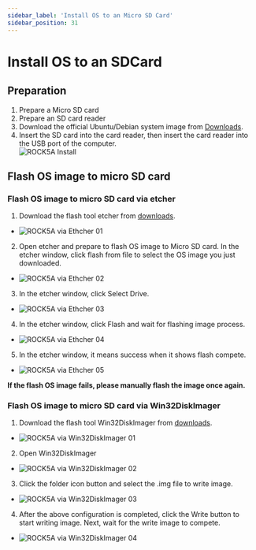 ```yaml
---
sidebar_label: 'Install OS to an Micro SD Card'
sidebar_position: 31
---
```


# Install OS to an SDCard

## Preparation 

1. Prepare a Micro SD card
2. Prepare an SD card reader
3. Download the official Ubuntu/Debian system image from [Downloads](../downloads/official_images).
4. Insert the SD card into the card reader, then insert the card reader into the USB port of the computer.  
![ROCK5A Install](/img/accessories/sd_install-1.png)


## Flash OS image to micro SD card

### Flash OS image to micro SD card via etcher

1. Download the flash tool etcher from [downloads](https://www.balena.io/etcher#download-etcher).  
  - ![ROCK5A via Ethcher 01](/img/rock5a/rock5a-etcher.png)

2. Open etcher and prepare to flash OS image to Micro SD card. In the etcher window, click flash from file to select the OS image you just downloaded.
  - ![ROCK5A via Ethcher 02](/img/rock5a/rock5a-etcher-1.png)

3. In the etcher window, click Select Drive.
  - ![ROCK5A via Ethcher 03](/img/rock5a/rock5a-etcher-2.png )

4. In the etcher window, click Flash and wait for flashing image process.
  - ![ROCK5A via Ethcher 04](/img/rock5a/rock5a-etcher-3.png)

5. In the etcher window, it means success when it shows flash compete.
  - ![ROCK5A via Ethcher 05](/img/rock5a/rock5a-etcher-4.png)
  
**If the flash OS image fails, please manually flash the image once again.**

### Flash OS image to micro SD card via Win32DiskImager

1. Download the flash tool Win32DiskImager from [downloads](https://win32diskimager.org/). 
  - ![ROCK5A via Win32DiskImager 01](/img/rock5a/rock5a-win32.png)

2. Open Win32DiskImager  
  - ![ROCK5A via Win32DiskImager 02](/img/rock5a/rock5a-win32-1.png)  

3. Click the folder icon button and select the .img file to write image.
  - ![ROCK5A via Win32DiskImager 03](/img/rock5a/rock5a-win32-2.png)   

4. After the above configuration is completed, click the Write button to start writing image. Next, wait for the write image to compete.  
  - ![ROCK5A via Win32DiskImager 04](/img/rock5a/rock5a-win32-3.png) 



